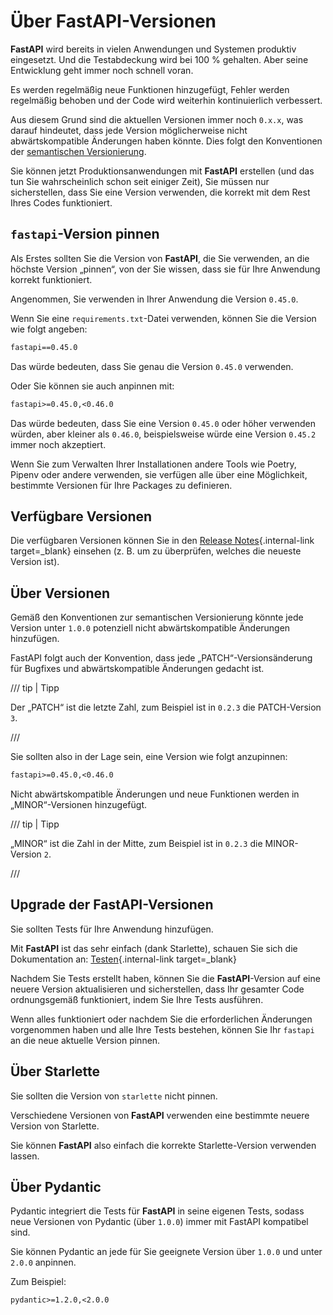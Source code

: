 # Über FastAPI-Versionen

**FastAPI** wird bereits in vielen Anwendungen und Systemen produktiv eingesetzt. Und die Testabdeckung wird bei 100 % gehalten. Aber seine Entwicklung geht immer noch schnell voran.

Es werden regelmäßig neue Funktionen hinzugefügt, Fehler werden regelmäßig behoben und der Code wird weiterhin kontinuierlich verbessert.

Aus diesem Grund sind die aktuellen Versionen immer noch `0.x.x`, was darauf hindeutet, dass jede Version möglicherweise nicht abwärtskompatible Änderungen haben könnte. Dies folgt den Konventionen der <a href="https://semver.org/" class="external-link" target="_blank">semantischen Versionierung</a>.

Sie können jetzt Produktionsanwendungen mit **FastAPI** erstellen (und das tun Sie wahrscheinlich schon seit einiger Zeit), Sie müssen nur sicherstellen, dass Sie eine Version verwenden, die korrekt mit dem Rest Ihres Codes funktioniert.

## `fastapi`-Version pinnen

Als Erstes sollten Sie die Version von **FastAPI**, die Sie verwenden, an die höchste Version „pinnen“, von der Sie wissen, dass sie für Ihre Anwendung korrekt funktioniert.

Angenommen, Sie verwenden in Ihrer Anwendung die Version `0.45.0`.

Wenn Sie eine `requirements.txt`-Datei verwenden, können Sie die Version wie folgt angeben:

```txt
fastapi==0.45.0
```

Das würde bedeuten, dass Sie genau die Version `0.45.0` verwenden.

Oder Sie können sie auch anpinnen mit:

```txt
fastapi>=0.45.0,<0.46.0
```

Das würde bedeuten, dass Sie eine Version `0.45.0` oder höher verwenden würden, aber kleiner als `0.46.0`, beispielsweise würde eine Version `0.45.2` immer noch akzeptiert.

Wenn Sie zum Verwalten Ihrer Installationen andere Tools wie Poetry, Pipenv oder andere verwenden, sie verfügen alle über eine Möglichkeit, bestimmte Versionen für Ihre Packages zu definieren.

## Verfügbare Versionen

Die verfügbaren Versionen können Sie in den [Release Notes](../release-notes.md){.internal-link target=_blank} einsehen (z. B. um zu überprüfen, welches die neueste Version ist).

## Über Versionen

Gemäß den Konventionen zur semantischen Versionierung könnte jede Version unter `1.0.0` potenziell nicht abwärtskompatible Änderungen hinzufügen.

FastAPI folgt auch der Konvention, dass jede „PATCH“-Versionsänderung für Bugfixes und abwärtskompatible Änderungen gedacht ist.

/// tip | Tipp

Der „PATCH“ ist die letzte Zahl, zum Beispiel ist in `0.2.3` die PATCH-Version `3`.

///

Sie sollten also in der Lage sein, eine Version wie folgt anzupinnen:

```txt
fastapi>=0.45.0,<0.46.0
```

Nicht abwärtskompatible Änderungen und neue Funktionen werden in „MINOR“-Versionen hinzugefügt.

/// tip | Tipp

„MINOR“ ist die Zahl in der Mitte, zum Beispiel ist in `0.2.3` die MINOR-Version `2`.

///

## Upgrade der FastAPI-Versionen

Sie sollten Tests für Ihre Anwendung hinzufügen.

Mit **FastAPI** ist das sehr einfach (dank Starlette), schauen Sie sich die Dokumentation an: [Testen](../tutorial/testing.md){.internal-link target=_blank}

Nachdem Sie Tests erstellt haben, können Sie die **FastAPI**-Version auf eine neuere Version aktualisieren und sicherstellen, dass Ihr gesamter Code ordnungsgemäß funktioniert, indem Sie Ihre Tests ausführen.

Wenn alles funktioniert oder nachdem Sie die erforderlichen Änderungen vorgenommen haben und alle Ihre Tests bestehen, können Sie Ihr `fastapi` an die neue aktuelle Version pinnen.

## Über Starlette

Sie sollten die Version von `starlette` nicht pinnen.

Verschiedene Versionen von **FastAPI** verwenden eine bestimmte neuere Version von Starlette.

Sie können **FastAPI** also einfach die korrekte Starlette-Version verwenden lassen.

## Über Pydantic

Pydantic integriert die Tests für **FastAPI** in seine eigenen Tests, sodass neue Versionen von Pydantic (über `1.0.0`) immer mit FastAPI kompatibel sind.

Sie können Pydantic an jede für Sie geeignete Version über `1.0.0` und unter `2.0.0` anpinnen.

Zum Beispiel:
```txt
pydantic>=1.2.0,<2.0.0
```
